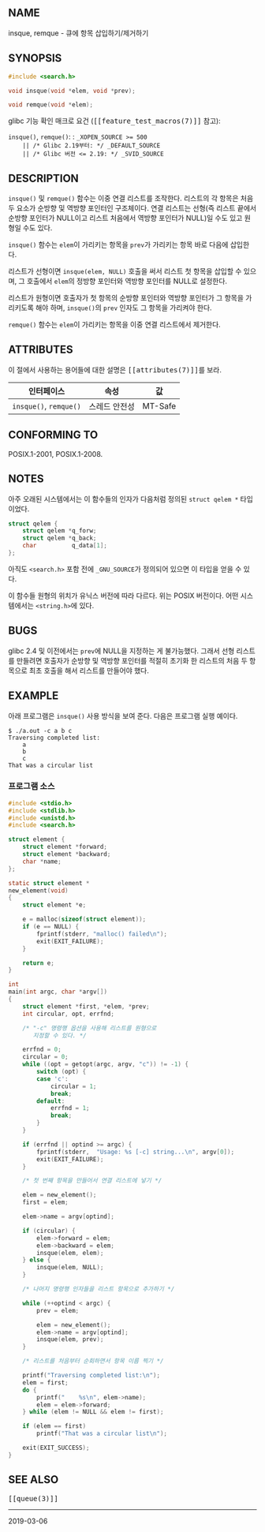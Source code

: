 ## NAME

insque, remque - 큐에 항목 삽입하기/제거하기

## SYNOPSIS

```c
#include <search.h>

void insque(void *elem, void *prev);

void remque(void *elem);
```

glibc 기능 확인 매크로 요건 (<tt>[[feature_test_macros(7)]]</tt> 참고):

`insque()`, `remque()`:
:   `_XOPEN_SOURCE >= 500`<br>
    `    || /* Glibc 2.19부터: */ _DEFAULT_SOURCE`<br>
    `    || /* Glibc 버전 <= 2.19: */ _SVID_SOURCE`

## DESCRIPTION

`insque()` 및 `remque()` 함수는 이중 연결 리스트를 조작한다. 리스트의 각 항목은 처음 두 요소가 순방향 및 역방향 포인터인 구조체이다. 연결 리스트는 선형(즉 리스트 끝에서 순방향 포인터가 NULL이고 리스트 처음에서 역방향 포인터가 NULL)일 수도 있고 원형일 수도 있다.

`insque()` 함수는 `elem`이 가리키는 항목을 `prev`가 가리키는 항목 바로 다음에 삽입한다.

리스트가 선형이면 `insque(elem, NULL)` 호출을 써서 리스트 첫 항목을 삽입할 수 있으며, 그 호출에서 `elem`의 정방향 포인터와 역방향 포인터를 NULL로 설정한다.

리스트가 원형이면 호출자가 첫 항목의 순방향 포인터와 역방향 포인터가 그 항목을 가리키도록 해야 하며, `insque()`의 `prev` 인자도 그 항목을 가리켜야 한다.

`remque()` 함수는 `elem`이 가리키는 항목을 이중 연결 리스트에서 제거한다.

## ATTRIBUTES

이 절에서 사용하는 용어들에 대한 설명은 <tt>[[attributes(7)]]</tt>를 보라.

| 인터페이스 | 속성 | 값 |
| --- | --- | --- |
| `insque()`, `remque()` | 스레드 안전성 | MT-Safe |

## CONFORMING TO

POSIX.1-2001, POSIX.1-2008.

## NOTES

아주 오래된 시스템에서는 이 함수들의 인자가 다음처럼 정의된 `struct qelem *` 타입이었다.

```c
struct qelem {
    struct qelem *q_forw;
    struct qelem *q_back;
    char          q_data[1];
};
```

아직도 `<search.h>` 포함 전에 `_GNU_SOURCE`가 정의되어 있으면 이 타입을 얻을 수 있다.

이 함수들 원형의 위치가 유닉스 버전에 따라 다르다. 위는 POSIX 버전이다. 어떤 시스템에서는 `<string.h>`에 있다.

## BUGS

glibc 2.4 및 이전에서는 `prev`에 NULL을 지정하는 게 불가능했다. 그래서 선형 리스트를 만들려면 호출자가 순방향 및 역방향 포인터를 적절히 초기화 한 리스트의 처음 두 항목으로 최초 호출을 해서 리스트를 만들어야 했다.

## EXAMPLE

아래 프로그램은 `insque()` 사용 방식을 보여 준다. 다음은 프로그램 실행 예이다.

```
$ ./a.out -c a b c
Traversing completed list:
    a
    b
    c
That was a circular list
```

### 프로그램 소스

```c
#include <stdio.h>
#include <stdlib.h>
#include <unistd.h>
#include <search.h>

struct element {
    struct element *forward;
    struct element *backward;
    char *name;
};

static struct element *
new_element(void)
{
    struct element *e;

    e = malloc(sizeof(struct element));
    if (e == NULL) {
        fprintf(stderr, "malloc() failed\n");
        exit(EXIT_FAILURE);
    }

    return e;
}

int
main(int argc, char *argv[])
{
    struct element *first, *elem, *prev;
    int circular, opt, errfnd;

    /* "-c" 명령행 옵션을 사용해 리스트를 원형으로
       지정할 수 있다. */

    errfnd = 0;
    circular = 0;
    while ((opt = getopt(argc, argv, "c")) != -1) {
        switch (opt) {
        case 'c':
            circular = 1;
            break;
        default:
            errfnd = 1;
            break;
        }
    }

    if (errfnd || optind >= argc) {
        fprintf(stderr,  "Usage: %s [-c] string...\n", argv[0]);
        exit(EXIT_FAILURE);
    }

    /* 첫 번째 항목을 만들어서 연결 리스트에 넣기 */

    elem = new_element();
    first = elem;

    elem->name = argv[optind];

    if (circular) {
        elem->forward = elem;
        elem->backward = elem;
        insque(elem, elem);
    } else {
        insque(elem, NULL);
    }

    /* 나머지 명령행 인자들을 리스트 항목으로 추가하기 */

    while (++optind < argc) {
        prev = elem;

        elem = new_element();
        elem->name = argv[optind];
        insque(elem, prev);
    }

    /* 리스트를 처음부터 순회하면서 항목 이름 찍기 */

    printf("Traversing completed list:\n");
    elem = first;
    do {
        printf("    %s\n", elem->name);
        elem = elem->forward;
    } while (elem != NULL && elem != first);

    if (elem == first)
        printf("That was a circular list\n");

    exit(EXIT_SUCCESS);
}
```

## SEE ALSO

<tt>[[queue(3)]]</tt>

----

2019-03-06
